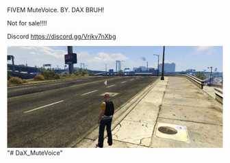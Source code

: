 FIVEM MuteVoice.
BY. DAX BRUH!

Not for sale!!!!

Discord https://discord.gg/Vrjkv7nXbg

![alt text](image.png)"# DaX_MuteVoice" 
